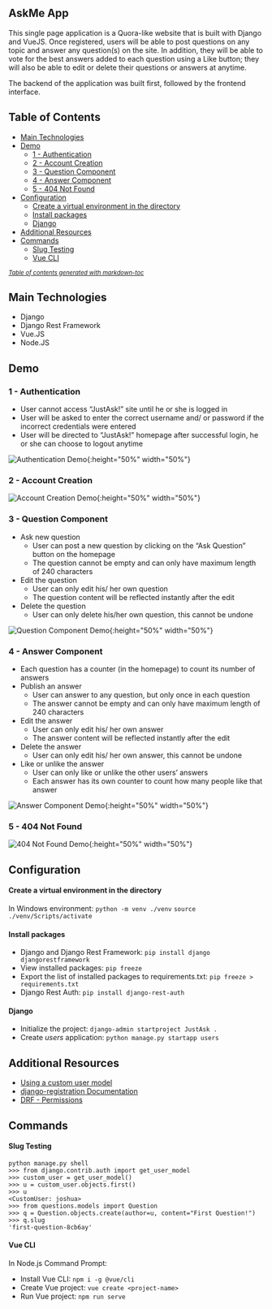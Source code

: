 ## AskMe App

This single page application is a Quora-like website that is built with Django and VueJS. Once registered, users will be able to post questions on any topic and answer any question(s) on the site. In addition, they will be able to vote for the best answers added to each question using a Like button; they will also be able to edit or delete their questions or answers at anytime.

The backend of the application was built first, followed by the frontend interface.


## Table of Contents
- [Main Technologies](#main-technologies)
- [Demo](#demo)
  * [1 - Authentication](#1---authentication)
  * [2 - Account Creation](#2---account-creation)
  * [3 - Question Component](#3---question-component)
  * [4 - Answer Component](#4---answer-component)
  * [5 - 404 Not Found](#5---404-not-found)
- [Configuration](#configuration)
    + [Create a virtual environment in the directory](#create-a-virtual-environment-in-the-directory)
    + [Install packages](#install-packages)
    + [Django](#django)
- [Additional Resources](#additional-resources)
- [Commands](#commands)
    + [Slug Testing](#slug-testing)
    + [Vue CLI](#vue-cli)

<small><i><a href='http://ecotrust-canada.github.io/markdown-toc/'>Table of contents generated with markdown-toc</a></i></small>


## Main Technologies
- Django
- Django Rest Framework
- Vue.JS
- Node.JS


## Demo

### 1 - Authentication
- User cannot access “JustAsk!” site until he or she is logged in
- User will be asked to enter the correct username and/ or password if the incorrect credentials were entered
- User will be directed to “JustAsk!” homepage after successful login, he or she can choose to logout anytime

![Authentication Demo](/demo-gif/1.authentication_logout.gif){:height="50%" width="50%"}

### 2 - Account Creation
![Account Creation Demo](/demo-gif/2.accountcreation.gif){:height="50%" width="50%"}

### 3 - Question Component
-	Ask new question
    - User can post a new question by clicking on the “Ask Question” button on the homepage
    - The question cannot be empty and can only have maximum length of 240 characters
-	Edit the question
    - User can only edit his/ her own question
    - The question content will be reflected instantly after the edit
-	Delete the question
    - User can only delete his/her own question, this cannot be undone

![Question Component Demo](/demo-gif/3.question_add-edit-delete.gif){:height="50%" width="50%"}

### 4 - Answer Component
-	Each question has a counter (in the homepage) to count its number of answers
-	Publish an answer
    - User can answer to any question, but only once in each question
    - The answer cannot be empty and can only have maximum length of 240 characters
-	Edit the answer
    - User can only edit his/ her own answer
    - The answer content will be reflected instantly after the edit
-	Delete the answer
    - User can only edit his/ her own answer, this cannot be undone
-	Like or unlike the answer
    - User can only like or unlike the other users’ answers
    - Each answer has its own counter to count how many people like that answer

![Answer Component Demo](/demo-gif/4.answer_add-edit-delete-like.gif){:height="50%" width="50%"}

### 5 - 404 Not Found
![404 Not Found Demo](/demo-gif/5.404NotFound.gif){:height="50%" width="50%"}


## Configuration

#### Create a virtual environment in the directory
In Windows environment:
`python -m venv ./venv`
`source ./venv/Scripts/activate`

#### Install packages
- Django and Django Rest Framework:
`pip install django djangorestframework`
- View installed packages:
`pip freeze`
- Export the list of installed packages to requirements.txt:
`pip freeze > requirements.txt`
- Django Rest Auth:
`pip install django-rest-auth`

#### Django
- Initialize the project:
`django-admin startproject JustAsk .`
- Create *users* application:
`python manage.py startapp users`


## Additional Resources
- [Using a custom user model](https://docs.djangoproject.com/en/2.2/topics/auth/customizing/)
- [django-registration Documentation](https://buildmedia.readthedocs.org/media/pdf/django-registration/3.0/django-registration.pdf)
- [DRF - Permissions](https://www.django-rest-framework.org/api-guide/permissions/)


## Commands
#### Slug Testing
```
python manage.py shell
>>> from django.contrib.auth import get_user_model
>>> custom_user = get_user_model()
>>> u = custom_user.objects.first()
>>> u
<CustomUser: joshua>
>>> from questions.models import Question
>>> q = Question.objects.create(author=u, content="First Question!")
>>> q.slug
'first-question-8cb6ay'
```
#### Vue CLI
In Node.js Command Prompt:
- Install Vue CLI: `npm i -g @vue/cli`
- Create Vue project: `vue create <project-name>`
- Run Vue project: `npm run serve`